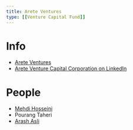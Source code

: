 ```yaml
---
title: Arete Ventures
type: [[Venture Capital Fund]]
---
```


# Info
- [Arete Ventures](http://areteventure.capital/)
- [Arete Venture Capital Corporation on LinkedIn](https://www.linkedin.com/company/aretevc/about/)

# People

- [Mehdi Hosseini](https://www.linkedin.com/in/mehdi-hossieni-91877533/)
- Pourang Taheri
- [Arash Asli](https://www.linkedin.com/in/aasli/)